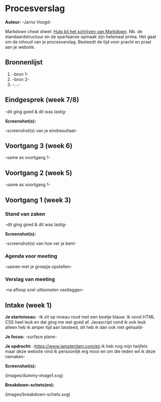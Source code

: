 # Procesverslag
**Auteur:** -Jarno Voogd-

Markdown cheat sheet: [Hulp bij het schrijven van Markdown](https://github.com/adam-p/markdown-here/wiki/Markdown-Cheatsheet). Nb. de standaardstructuur en de spartaanse opmaak zijn helemaal prima. Het gaat om de inhoud van je procesverslag. Besteedt de tijd voor pracht en praal aan je website.



## Bronnenlijst
1. -bron 1-
2. -bron 2-
3. -...-



## Eindgesprek (week 7/8)

-dit ging goed & dit was lastig-

**Screenshot(s):**

-screenshot(s) van je eindresultaat-



## Voortgang 3 (week 6)

-same as voortgang 1-



## Voortgang 2 (week 5)

-same as voortgang 1-



## Voortgang 1 (week 3)

### Stand van zaken

-dit ging goed & dit was lastig-

**Screenshot(s):**

-screenshot(s) van hoe ver je bent-

### Agenda voor meeting

-samen met je groepje opstellen-

### Verslag van meeting

-na afloop snel uitkomsten vastleggen-



## Intake (week 1)

**Je startniveau:** -Ik zit op niveau rood met een beetje blauw. Ik vond HTML CSS heel leuk en dat ging me wel goed af. Javascript vond ik ook leuk alleen heb ik amper tijd aan besteed, dit heb ik dan ook niet gehaald-

**Je focus:** -surface plane-

**Je opdracht:** -https://www.iamsterdam.com/en	ik heb nog mijn twijfels maar deze website vind ik persoonlijk erg mooi en om die reden wil ik deze namaken-

**Screenshot(s):**

(images/dummy-image1.svg)

**Breakdown-schets(en):**

(images/breakdown-schets.svg)